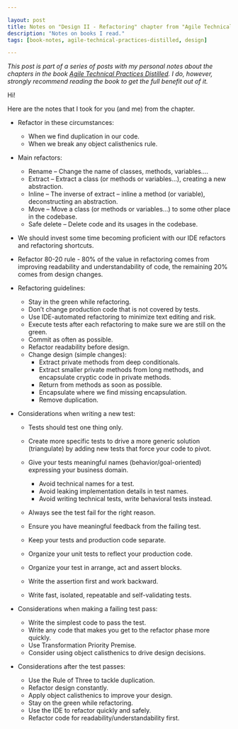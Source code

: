 ```yaml
---

layout: post
title: Notes on "Design II - Refactoring" chapter from "Agile Technical Practices Distilled" book
description: "Notes on books I read."
tags: [book-notes, agile-technical-practices-distilled, design]

---
```


_This post is part of a series of posts with my personal notes about the chapters in the book [Agile Technical Practices Distilled](https://leanpub.com/agiletechnicalpracticesdistilled). I do, however, strongly recommend reading the book to get the full benefit out of it._

Hi!

Here are the notes that I took for you (and me) from the chapter.

* Refactor in these circumstances:
  * When we find duplication in our code.
  * When we break any object calisthenics rule.

* Main refactors:
  * Rename – Change the name of classes, methods, variables….
  * Extract – Extract a class (or methods or variables…), creating a new abstraction.
  * Inline – The inverse of extract – inline a method (or variable), deconstructing an abstraction.
  * Move – Move a class (or methods or variables…) to some other place in the codebase.
  * Safe delete – Delete code and its usages in the codebase.
  
* We should invest some time becoming proficient with our IDE refactors and refactoring shortcuts.  
* Refactor 80-20 rule - 80% of the value in refactoring comes from improving readability and understandability of code, the remaining 20% comes from design changes.
* Refactoring guidelines:
  * Stay in the green while refactoring.
  * Don’t change production code that is not covered by tests.
  * Use IDE-automated refactoring to minimize text editing and risk.
  * Execute tests after each refactoring to make sure we are still on the green.
  * Commit as often as possible.
  * Refactor readability before design.
  * Change design (simple changes):
    * Extract private methods from deep conditionals.
    * Extract smaller private methods from long methods, and encapsulate cryptic code in private methods.
    * Return from methods as soon as possible.
    * Encapsulate where we find missing encapsulation.
    * Remove duplication. 
  
* Considerations when writing a new test:
  * Tests should test one thing only.
  * Create more specific tests to drive a more generic solution (triangulate) by adding new tests that force your code to pivot.
  * Give your tests meaningful names (behavior/goal-oriented) expressing your business domain.
     * Avoid technical names for a test.
     * Avoid leaking implementation details in test names.
     * Avoid writing technical tests, write behavioral tests instead.
  
  * Always see the test fail for the right reason.
  * Ensure you have meaningful feedback from the failing test.
  * Keep your tests and production code separate.
  * Organize your unit tests to reflect your production code.
  * Organize your test in arrange, act and assert blocks.
  * Write the assertion first and work backward.
  * Write fast, isolated, repeatable and self-validating tests.
  
* Considerations when making a failing test pass:
  * Write the simplest code to pass the test.
  * Write any code that makes you get to the refactor phase more quickly.
  * Use Transformation Priority Premise.
  * Consider using object calisthenics to drive design decisions.

* Considerations after the test passes:
  * Use the Rule of Three to tackle duplication.
  * Refactor design constantly.
  * Apply object calisthenics to improve your design.
  * Stay on the green while refactoring.
  * Use the IDE to refactor quickly and safely.
  * Refactor code for readability/understandability first.